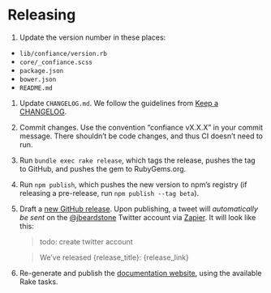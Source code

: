 # Releasing

1. Update the version number in these places:
  - `lib/confiance/version.rb`
  - `core/_confiance.scss`
  - `package.json`
  - `bower.json`
  - `README.md`

1. Update `CHANGELOG.md`. We follow the guidelines from [Keep a CHANGELOG].

1. Commit changes. Use the convention “confiance vX.X.X” in your commit message.
   There shouldn’t be code changes, and thus CI doesn’t need to run.

1. Run `bundle exec rake release`, which tags the release, pushes the tag to
   GitHub, and pushes the gem to RubyGems.org.

1. Run `npm publish`, which pushes the new version to npm’s registry (if
   releasing a pre-release, run `npm publish --tag beta`).

1. Draft a [new GitHub release][github-release]. Upon publishing, a tweet will
   _automatically be sent_ on the [@jbeardstone] Twitter account via [Zapier].
   It will look like this:

   > todo: create twitter account

   > We’ve released {release_title}: {release_link}

1. Re-generate and publish the [documentation website], using the available
   Rake tasks.

[Keep a CHANGELOG]: http://keepachangelog.com
[github-release]: https://github.com/jbeardstone/confiance/releases/new
[documentation website]: https://github.com/jbeardstone/confiance.io
[@jbeardstone]: https://twitter.com/jbeardstone
[Zapier]: https://zapier.com
